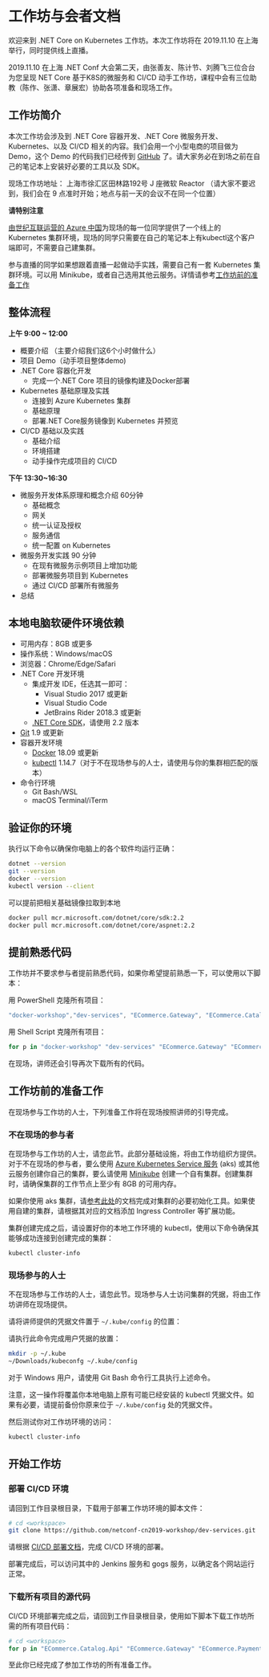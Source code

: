 # 工作坊与会者文档

欢迎来到 .NET Core on Kubernetes 工作坊。本次工作坊将在 2019.11.10 在上海举行，同时提供线上直播。

2019.11.10 在上海 .NET Conf 大会第二天，由张善友、陈计节、刘腾飞三位合台为您呈现 NET Core 基于K8S的微服务和 CI/CD 动手工作坊，课程中会有三位助教（陈作、张潇、章展宏）协助各项准备和现场工作。

## 工作坊简介

本次工作坊会涉及到 .NET Core 容器开发、.NET Core 微服务开发、Kubernetes、以及 CI/CD 相关的内容。我们会用一个小型电商的项目做为 Demo，这个 Demo 的代码我们已经传到 [GitHub](https://github.com/netconf-cn2019-workshop/) 了。请大家务必在到场之前在自己的笔记本上安装好必要的工具以及 SDK。

现场工作坊地址： 上海市徐汇区田林路192号 J 座微软 Reactor （请大家不要迟到，我们会在 9 点准时开始；地点与前一天的会议不在同一个位置）

**请特别注意**

[由世纪互联运营的 Azure 中国](https://www.azure.cn/home/features/kubernetes-service)为现场的每一位同学提供了一个线上的 Kubernetes 集群环境，现场的同学只需要在自己的笔记本上有kubectl这个客户端即可，不需要自己建集群。

参与直播的同学如果想跟着直播一起做动手实践，需要自己有一套 Kubernetes 集群环境。可以用 Minikube，或者自己选用其他云服务。详情请参考[工作坊前的准备工作](https://github.com/netconf-cn2019-workshop/dev-services/blob/master/attendees/GETTING-READY.md#%E5%B7%A5%E4%BD%9C%E5%9D%8A%E5%89%8D%E7%9A%84%E5%87%86%E5%A4%87%E5%B7%A5%E4%BD%9C)

## 整体流程

**上午 9:00 ~ 12:00**

* 概要介绍 （主要介绍我们这6个小时做什么）
* 项目 Demo（动手项目整体demo)
* .NET Core 容器化开发
  * 完成一个.NET Core 项目的镜像构建及Docker部署 
* Kubernetes 基础原理及实践
  * 连接到 Azure Kubernetes 集群
  * 基础原理
  * 部署.NET Core服务镜像到 Kubernetes 并预览
* CI/CD 基础以及实践 
  * 基础介绍
  * 环境搭建 
  * 动手操作完成项目的 CI/CD

**下午 13:30~16:30**

* 微服务开发体系原理和概念介绍   60分钟 
  * 基础概念 
  * 网关
  * 统一认证及授权 
  * 服务通信 
  * 统一配置 on Kubernetes
* 微服务开发实践  90 分钟 
  * 在现有微服务示例项目上增加功能 
  * 部署微服务项目到 Kubernetes
  * 通过 CI/CD 部署所有微服务  
* 总结

## 本地电脑软硬件环境依赖

* 可用内存：8GB 或更多
* 操作系统：Windows/macOS
* 浏览器：Chrome/Edge/Safari
* .NET Core 开发环境
  * 集成开发 IDE，任选其一即可：
    * Visual Studio 2017 或更新
    * Visual Studio Code
    * JetBrains Rider 2018.3 或更新
  * [.NET Core SDK](https://dotnet.microsoft.com/download/dotnet-core/2.2)，请使用 2.2 版本
* [Git](http://git-scm.com) 1.9 或更新
* 容器开发环境
  * [Docker](https://docs.docker.com/install/) 18.09 或更新
  * [kubectl](https://kubernetes.io/docs/tasks/tools/install-kubectl/) 1.14.7（对于不在现场参与的人士，请使用与你的集群相匹配的版本）
* 命令行环境
  * Git Bash/WSL
  * macOS Terminal/iTerm

## 验证你的环境

执行以下命令以确保你电脑上的各个软件均运行正确：

```sh
dotnet --version
git --version
docker --version
kubectl version --client
```

可以提前把相关基础镜像拉取到本地
```sh
docker pull mcr.microsoft.com/dotnet/core/sdk:2.2
docker pull mcr.microsoft.com/dotnet/core/aspnet:2.2
```

## 提前熟悉代码

工作坊并不要求参与者提前熟悉代码，如果你希望提前熟悉一下，可以使用以下脚本：

用 PowerShell 克隆所有项目：

```ps1
"docker-workshop","dev-services", "ECommerce.Gateway", "ECommerce.Catalog.Api","ECommerce.Payment.Host","ECommerce.Shipping.Host","ECommerce.Common","ECommerce.Reporting.Api","ECommerce.WebApp","ECommerce.Customers.Api","ECommerce.Sales.Api","ECommerce.Services.Common"  | ForEach-Object { powershell git clone  "https://github.com/netconf-cn2019-workshop/$_.git" }
```

用 Shell Script 克隆所有项目：

```sh
for p in "docker-workshop" "dev-services" "ECommerce.Gateway" "ECommerce.Catalog.Api" "ECommerce.Payment.Host" "ECommerce.Shipping.Host" "ECommerce.Common" "ECommerce.Reporting.Api" "ECommerce.WebApp" "ECommerce.Customers.Api" "ECommerce.Sales.Api" "ECommerce.Services.Common" ;  do git clone https://github.com/netconf-cn2019-workshop/$p.git; done
```

在现场，讲师还会引导再次下载所有的代码。

## 工作坊前的准备工作

在现场参与工作坊的人士，下列准备工作将在现场按照讲师的引导完成。

### 不在现场的参与者

在现场参与工作坊的人士，请忽此节。此部分基础设施，将由工作坊组织方提供。对于不在现场的参与者，要么使用 [Azure Kubernetes Service 服务](https://www.azure.cn/home/features/kubernetes-service) (aks) 或其他云服务创建你自己的集群，要么请使用 [Minikube](https://minikube.sigs.k8s.io/) 创建一个自有集群。创建集群时，请确保集群的工作节点上至少有 8GB 的可用内存。

如果你使用 aks 集群，请[参考此处](https://github.com/netconf-cn2019-workshop/dev-services/blob/master/azure/INSTALLATION.md)的文档完成对集群的必要初始化工具。如果使用自建的集群，请根据其对应的文档添加 Ingress Controller 等扩展功能。

集群创建完成之后，请设置好你的本地工作环境的 kubectl，使用以下命令确保其能够成功连接到创建完成的集群：

```sh
kubectl cluster-info
```

### 现场参与的人士

不在现场参与工作坊的人士，请忽此节。现场参与人士访问集群的凭据，将由工作坊讲师在现场提供。

请将讲师提供的凭据文件置于 `~/.kube/config` 的位置：

请执行此命令完成用户凭据的放置：

```sh
mkdir -p ~/.kube
~/Downloads/kubeconfg ~/.kube/config
```

对于 Windows 用户，请使用 Git Bash 命令行工具执行上述命令。

注意，这一操作将覆盖你本地电脑上原有可能已经安装的 kubectl 凭据文件。如果有必要，请提前备份你原来位于 `~/.kube/config` 处的凭据文件。

然后测试你对工作坊环境的访问：

```sh
kubectl cluster-info
```

## 开始工作坊

### 部署 CI/CD 环境

请回到工作目录根目录，下载用于部署工作坊环境的脚本文件：

```sh
# cd <workspace>
git clone https://github.com/netconf-cn2019-workshop/dev-services.git
```

请根据 [CI/CD 部署文档](https://github.com/netconf-cn2019-workshop/dev-services/blob/master/CICD-DEPLOYMENT.md)，完成 CI/CD 环境的部署。

部署完成后，可以访问其中的 Jenkins 服务和 gogs 服务，以确定各个网站运行正常。


### 下载所有项目的源代码

CI/CD 环境部署完成之后，请回到工作目录根目录，使用如下脚本下载工作坊所需的所有项目代码：

```sh
# cd <workspace>
for p in "ECommerce.Catalog.Api" "ECommerce.Gateway" "ECommerce.Payment.Host" "ECommerce.Shipping.Host" "ECommerce.Common" "ECommerce.Reporting.Api" "ECommerce.WebApp" "ECommerce.Customers.Api" "ECommerce.Sales.Api" "ECommerce.Services.Common" ;  do git clone http://gogs-$(cat ./cicd-infra/vars | grep deploy_suffix | cut -d '=' -f 2).$(cat ./cicd-infra/vars | grep dns_suffix | cut -d '=' -f 2)/gogs/$p.git; done
```

  

至此你已经完成了参加工作坊的所有准备工作。
